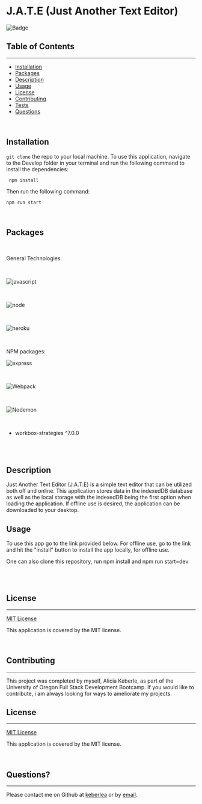 # J.A.T.E (Just Another Text Editor)

![Badge](https://img.shields.io/badge/license-MIT-blue)

## Table of Contents
---
* [Installation](#installation)
* [Packages](#packages)
* [Description](#description)
* [Usage](#usage)
* [License](#license)
* [Contributing](#contributing)
* [Tests](#tests)
* [Questions](#questions)

<br>



## Installation

`git clone` the repo to your local machine. To use this application, navigate to the Develop folder in your terminal and run the following command to install the dependencies: 

     npm install

Then run the following command:

`npm run start`


<br>

## Packages
<br>

General Technologies:

<br>

![javascript](https://img.shields.io/badge/JavaScript-323330?style=for-the-badge&logo=javascript&logoColor=F7DF1E)

<br>

![node](https://img.shields.io/badge/Node.js-339933?style=for-the-badge&logo=nodedotjs&logoColor=white)

<br>

![heroku](https://img.shields.io/badge/Heroku-430098?style=for-the-badge&logo=heroku&logoColor=white)

<br>

NPM packages:
<br>

![express](https://img.shields.io/badge/Express.js-000000?style=for-the-badge&logo=express&logoColor=white)

<br>

![Webpack](https://img.shields.io/badge/Webpack-8DD6F9?style=for-the-badge&logo=Webpack&logoColor=white)

<br>

![Nodemon](https://img.shields.io/badge/NODEMON-%23323330.svg?style=for-the-badge&logo=nodemon&logoColor=%BBDEAD)

<br>

- workbox-strategies ^7.0.0
<br>
<br>

## Description
Just Another Text Editor (J.A.T.E) is a simple text editor that can be utilized both off and online. This application stores data in the indexedDB database as well as the local storage with the indexedDB being the first option when loading the application. If offline use is desired, the application can be downloaded to your desktop.


## Usage

To use this app go to the link provided below. For offline use, go to the link and hit the "install" button to install the app locally, for offline use.

One can also clone this repository, run npm install and npm run start=dev

<br>

<br>

## License 
---
[MIT License](./LICENSE) <br>

This application is covered by the MIT license.

<br>

## Contributing 
---
This project was completed by myself, Alicia Keberle, as part of the University of Oregon Full Stack Development Bootcamp. If you would like to contribute, i am always looking for ways to ameliorate my projects.
<br>

## License 
---
[MIT License](./LICENSE) <br>

This application is covered by the MIT license.

<br>

## Questions?
---
Please contact me on Github at [keberlea](https://github.com/keberlea) or by [email](mailto:alicia.keberle@gmail.com).
